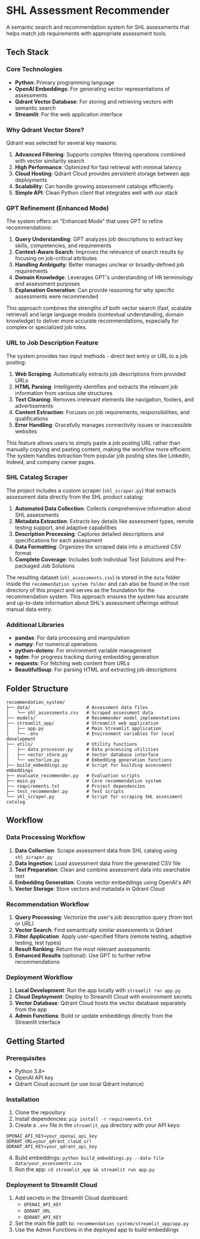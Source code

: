 # SHL Assessment Recommender

A semantic search and recommendation system for SHL assessments that helps match job requirements with appropriate assessment tools.

## Tech Stack

### Core Technologies

- **Python**: Primary programming language
- **OpenAI Embeddings**: For generating vector representations of assessments
- **Qdrant Vector Database**: For storing and retrieving vectors with semantic search
- **Streamlit**: For the web application interface

### Why Qdrant Vector Store?

Qdrant was selected for several key reasons:

1. **Advanced Filtering**: Supports complex filtering operations combined with vector similarity search
2. **High Performance**: Optimized for fast retrieval with minimal latency
3. **Cloud Hosting**: Qdrant Cloud provides persistent storage between app deployments
4. **Scalability**: Can handle growing assessment catalogs efficiently
5. **Simple API**: Clean Python client that integrates well with our stack

### GPT Refinement (Enhanced Mode)

The system offers an "Enhanced Mode" that uses GPT to refine recommendations:

1. **Query Understanding**: GPT analyzes job descriptions to extract key skills, competencies, and requirements
2. **Context-Aware Search**: Improves the relevance of search results by focusing on job-critical attributes
3. **Handling Ambiguity**: Better manages unclear or broadly-defined job requirements
4. **Domain Knowledge**: Leverages GPT's understanding of HR terminology and assessment purposes
5. **Explanation Generation**: Can provide reasoning for why specific assessments were recommended

This approach combines the strengths of both vector search (fast, scalable retrieval) and large language models (contextual understanding, domain knowledge) to deliver more accurate recommendations, especially for complex or specialized job roles.

### URL to Job Description Feature

The system provides two input methods - direct text entry or URL to a job posting:

1. **Web Scraping**: Automatically extracts job descriptions from provided URLs
2. **HTML Parsing**: Intelligently identifies and extracts the relevant job information from various site structures
3. **Text Cleaning**: Removes irrelevant elements like navigation, footers, and advertisements
4. **Content Extraction**: Focuses on job requirements, responsibilities, and qualifications
5. **Error Handling**: Gracefully manages connectivity issues or inaccessible websites

This feature allows users to simply paste a job posting URL rather than manually copying and pasting content, making the workflow more efficient. The system handles extraction from popular job posting sites like LinkedIn, Indeed, and company career pages.

### SHL Catalog Scraper

The project includes a custom scraper (`shl_scraper.py`) that extracts assessment data directly from the SHL product catalog:

1. **Automated Data Collection**: Collects comprehensive information about SHL assessments
2. **Metadata Extraction**: Extracts key details like assessment types, remote testing support, and adaptive capabilities
3. **Description Processing**: Captures detailed descriptions and specifications for each assessment
4. **Data Formatting**: Organizes the scraped data into a structured CSV format
5. **Complete Coverage**: Includes both Individual Test Solutions and Pre-packaged Job Solutions

The resulting dataset (`shl_assessments.csv`) is stored in the `data` folder inside the `recommendation system folder` and can also be found in the root directory of this project and serves as the foundation for the recommendation system. This approach ensures the system has accurate and up-to-date information about SHL's assessment offerings without manual data entry.

### Additional Libraries

- **pandas**: For data processing and manipulation
- **numpy**: For numerical operations
- **python-dotenv**: For environment variable management
- **tqdm**: For progress tracking during embedding generation
- **requests**: For fetching web content from URLs
- **BeautifulSoup**: For parsing HTML and extracting job descriptions

## Folder Structure

```
recommendation_system/
├── data/                     # Assessment data files
│   └── shl_assessments.csv   # Scraped assessment data
├── models/                   # Recommender model implementations
├── streamlit_app/            # Streamlit web application
│   ├── app.py                # Main Streamlit application
│   └── .env                  # Environment variables for local development
├── utils/                    # Utility functions
│   ├── data_processor.py     # Data processing utilities
│   ├── vector_store.py       # Vector database interface
│   └── vectorize.py          # Embedding generation functions
├── build_embeddings.py       # Script for building assessment embeddings
├── evaluate_recommender.py   # Evaluation scripts
├── main.py                   # Core recommendation system
├── requirements.txt          # Project dependencies
├── test_recommender.py       # Test scripts
└── shl_scraper.py            # Script for scraping SHL assessment catalog
```

## Workflow

### Data Processing Workflow

1. **Data Collection**: Scrape assessment data from SHL catalog using `shl_scraper.py`
2. **Data Ingestion**: Load assessment data from the generated CSV file
3. **Text Preparation**: Clean and combine assessment data into searchable text
4. **Embedding Generation**: Create vector embeddings using OpenAI's API
5. **Vector Storage**: Store vectors and metadata in Qdrant Cloud

### Recommendation Workflow

1. **Query Processing**: Vectorize the user's job description query (from text or URL)
2. **Vector Search**: Find semantically similar assessments in Qdrant
3. **Filter Application**: Apply user-specified filters (remote testing, adaptive testing, test types)
4. **Result Ranking**: Return the most relevant assessments
5. **Enhanced Results** (optional): Use GPT to further refine recommendations

### Deployment Workflow

1. **Local Development**: Run the app locally with `streamlit run app.py`
2. **Cloud Deployment**: Deploy to Streamlit Cloud with environment secrets
3. **Vector Database**: Qdrant Cloud hosts the vector database separately from the app
4. **Admin Functions**: Build or update embeddings directly from the Streamlit interface

## Getting Started

### Prerequisites

- Python 3.8+
- OpenAI API key
- Qdrant Cloud account (or use local Qdrant instance)

### Installation

1. Clone the repository
2. Install dependencies: `pip install -r requirements.txt`
3. Create a `.env` file in the `streamlit_app` directory with your API keys:

```
OPENAI_API_KEY=your_openai_api_key
QDRANT_URL=your_qdrant_cloud_url
QDRANT_API_KEY=your_qdrant_api_key
```

4. Build embeddings: `python build_embeddings.py --data-file data/your_assessments.csv`
5. Run the app: `cd streamlit_app && streamlit run app.py`

### Deployment to Streamlit Cloud

1. Add secrets in the Streamlit Cloud dashboard:
   - `OPENAI_API_KEY`
   - `QDRANT_URL`
   - `QDRANT_API_KEY`
2. Set the main file path to: `recommendation_system/streamlit_app/app.py`
3. Use the Admin Functions in the deployed app to build embeddings
